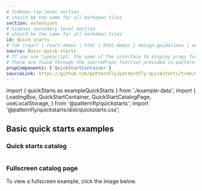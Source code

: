 ```yaml
---
# Sidenav top-level section
# should be the same for all markdown files
section: extensions
# Sidenav secondary level section
# should be the same for all markdown files
id: Quick starts
# Tab (react | react-demos | html | html-demos | design-guidelines | accessibility)
source: Basic-quick-starts
# If you use typescript, the name of the interface to display props for
# These are found through the sourceProps function provided in patternfly-docs.source.js
propComponents: ['QuickStartContainer']
sourceLink: https://github.com/patternfly/patternfly-quickstarts/tree/main/packages/module/patternfly-docs/content/extensions/quick-starts/examples/basic.md
---
```


import { quickStarts as exampleQuickStarts } from './example-data';
import { LoadingBox, QuickStartContainer, QuickStartCatalogPage, useLocalStorage, } from '@patternfly/quickstarts';
import '@patternfly/quickstarts/dist/quickstarts.css';

## Basic quick starts examples 

### Quick starts catalog 
```js file="./Basic.jsx"
```

### Fullscreen catalog page
To view a fullscreen example, click the image below.
```js file="./Basic.jsx" isFullscreen
```
